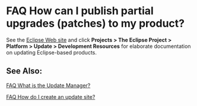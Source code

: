 

FAQ How can I publish partial upgrades (patches) to my product?
===============================================================

See the [Eclipse Web site](https://eclipse.org) and click **Projects > The Eclipse Project > Platform > Update > Development Resources** for elaborate documentation on updating Eclipse-based products.

  

See Also:
---------

[FAQ What is the Update Manager?](./FAQ_What_is_the_Update_Manager.md "FAQ What is the Update Manager?")

[FAQ How do I create an update site?](./FAQ_How_do_I_create_an_update_site.md "FAQ How do I create an update site?")

